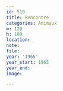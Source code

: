 ```yaml
---
id: 510
title: Rencontre
categories: Animaux
w: 120
h: 100
location:
note:
file:
year: '1965'
year_start: 1965
year_end:
image:

---
```

